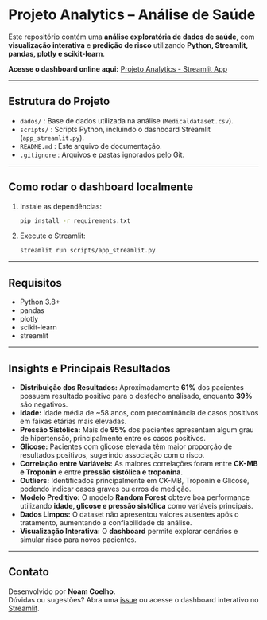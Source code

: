 #  Projeto Analytics – Análise de Saúde

Este repositório contém uma **análise exploratória de dados de saúde**, com **visualização interativa** e **predição de risco** utilizando **Python, Streamlit, pandas, plotly e scikit-learn**.  

 **Acesse o dashboard online aqui:** [Projeto Analytics - Streamlit App](https://projetoanalytics-ipqvruv7dlftokwavytnla.streamlit.app)

---

##  Estrutura do Projeto

- `dados/` : Base de dados utilizada na análise (`Medicaldataset.csv`).
- `scripts/` : Scripts Python, incluindo o dashboard Streamlit (`app_streamlit.py`).
- `README.md` : Este arquivo de documentação.
- `.gitignore` : Arquivos e pastas ignorados pelo Git.

---

##  Como rodar o dashboard localmente

1. Instale as dependências:
   ```bash
   pip install -r requirements.txt
   ```
2. Execute o Streamlit:
   ```bash
   streamlit run scripts/app_streamlit.py
   ```

---

##  Requisitos

- Python 3.8+
- pandas  
- plotly  
- scikit-learn  
- streamlit  

---

##  Insights e Principais Resultados

- **Distribuição dos Resultados:** Aproximadamente **61%** dos pacientes possuem resultado positivo para o desfecho analisado, enquanto **39%** são negativos.  
- **Idade:** Idade média de ~58 anos, com predominância de casos positivos em faixas etárias mais elevadas.  
- **Pressão Sistólica:** Mais de **95%** dos pacientes apresentam algum grau de hipertensão, principalmente entre os casos positivos.  
- **Glicose:** Pacientes com glicose elevada têm maior proporção de resultados positivos, sugerindo associação com o risco.  
- **Correlação entre Variáveis:** As maiores correlações foram entre **CK-MB e Troponin** e entre **pressão sistólica e troponina**.  
- **Outliers:** Identificados principalmente em CK-MB, Troponin e Glicose, podendo indicar casos graves ou erros de medição.  
- **Modelo Preditivo:** O modelo **Random Forest** obteve boa performance utilizando **idade, glicose e pressão sistólica** como variáveis principais.  
- **Dados Limpos:** O dataset não apresentou valores ausentes após o tratamento, aumentando a confiabilidade da análise.  
- **Visualização Interativa:** O **dashboard** permite explorar cenários e simular risco para novos pacientes.  

---

##  Contato

Desenvolvido por **Noam Coelho**.  
Dúvidas ou sugestões? Abra uma [issue](https://github.com/noamcoelho/Projeto_analytics/issues) ou acesse o dashboard interativo no [Streamlit](https://projetoanalytics-ipqvruv7dlftokwavytnla.streamlit.app).
